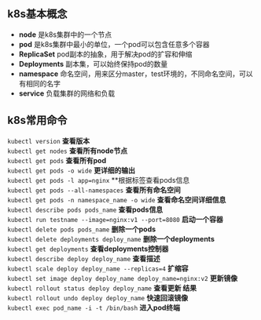 ## **k8s基本概念**

* **node** 是k8s集群中的一个节点
* **pod**  是k8s集群中最小的单位，一个pod可以包含任意多个容器
* **ReplicaSet** pod副本的抽象，用于解决pod的扩容和伸缩
* **Deployments** 副本集，可以始终保持pod的数量
* **namespace** 命名空间，用来区分master，test环境的，不同命名空间，可以有相同的名字
* **service** 负载集群的网络和负载

## **k8s常用命令**

`kubectl version`     **查看版本** <br>
`kubectl get nodes` **查看所有node节点** <br>
`kubectl get pods`   **查看所有pod** <br>
`kubectl get pods -o wide` **更详细的输出** <br>
`kubectl get pods -l app=nginx` **根据标签查看pods信息 <br>
`kubectl get pods --all-namespaces`  **查看所有命名空间**<br>
`kubectl get pods -n namespace_name -o wide` **查看命名空间详细信息**<br>
`kubectl describe pods pods_name` **查看pods信息**<br>
`kubectl run testname --image=nginx:v1 --port=8080`  **启动一个容器**<br>
`kubectl delete pods pods_name`  **删除一个pods**<br>
`kubectl delete deployments deploy_name`  **删除一个deployments**<br>
`kubectl get deployments` **查看deployments控制器**<br>
`kubectl describe deploy deploy_name` **查看描述**<br>
`kubectl scale deploy deploy_name --replicas=4` **扩缩容**<br>
`kubectl set image deploy deploy_name deploy_name=nginx:v2`  **更新镜像**<br>
`kubectl rollout status deploy deploy_name` **查看更新 结果**<br>
`kubectl rollout undo deploy deploy_name` **快速回滚镜像**<br>
`kubectl exec pod_name -i -t /bin/bash`  **进入pod终端**<br>
